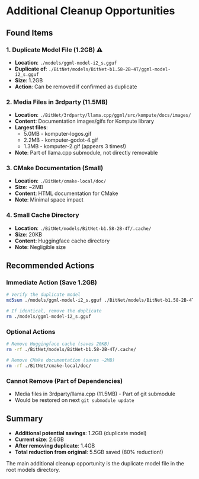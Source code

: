 # Additional Cleanup Opportunities

## Found Items

### 1. Duplicate Model File (1.2GB) ⚠️
- **Location**: `./models/ggml-model-i2_s.gguf`
- **Duplicate of**: `./BitNet/models/BitNet-b1.58-2B-4T/ggml-model-i2_s.gguf`
- **Size**: 1.2GB
- **Action**: Can be removed if confirmed as duplicate

### 2. Media Files in 3rdparty (11.5MB)
- **Location**: `./BitNet/3rdparty/llama.cpp/ggml/src/kompute/docs/images/`
- **Content**: Documentation images/gifs for Kompute library
- **Largest files**:
  - 5.0MB - komputer-logos.gif
  - 2.2MB - komputer-godot-4.gif
  - 1.3MB - komputer-2.gif (appears 3 times!)
- **Note**: Part of llama.cpp submodule, not directly removable

### 3. CMake Documentation (Small)
- **Location**: `./BitNet/cmake-local/doc/`
- **Size**: ~2MB
- **Content**: HTML documentation for CMake
- **Note**: Minimal space impact

### 4. Small Cache Directory
- **Location**: `./BitNet/models/BitNet-b1.58-2B-4T/.cache/`
- **Size**: 20KB
- **Content**: Huggingface cache directory
- **Note**: Negligible size

## Recommended Actions

### Immediate Action (Save 1.2GB)
```bash
# Verify the duplicate model
md5sum ./models/ggml-model-i2_s.gguf ./BitNet/models/BitNet-b1.58-2B-4T/ggml-model-i2_s.gguf

# If identical, remove the duplicate
rm ./models/ggml-model-i2_s.gguf
```

### Optional Actions
```bash
# Remove Huggingface cache (saves 20KB)
rm -rf ./BitNet/models/BitNet-b1.58-2B-4T/.cache/

# Remove CMake documentation (saves ~2MB)
rm -rf ./BitNet/cmake-local/doc/
```

### Cannot Remove (Part of Dependencies)
- Media files in 3rdparty/llama.cpp (11.5MB) - Part of git submodule
- Would be restored on next `git submodule update`

## Summary

- **Additional potential savings**: 1.2GB (duplicate model)
- **Current size**: 2.6GB
- **After removing duplicate**: 1.4GB
- **Total reduction from original**: 5.5GB saved (80% reduction!)

The main additional cleanup opportunity is the duplicate model file in the root models directory.